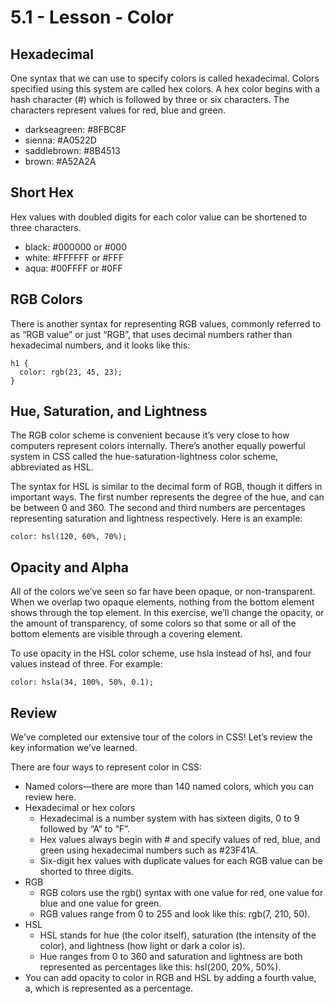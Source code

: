 # 5.1 - Lesson - Color

## Hexadecimal
One syntax that we can use to specify colors is called hexadecimal. Colors specified using this system are called hex colors. A hex color begins with a hash character (#) which is followed by three or six characters. The characters represent values for red, blue and green.

- darkseagreen: #8FBC8F
- sienna:       #A0522D
- saddlebrown:  #8B4513
- brown:        #A52A2A

## Short Hex
Hex values with doubled digits for each color value can be shortened to three characters.

- black:        #000000 or #000
- white:        #FFFFFF or #FFF
- aqua:         #00FFFF or #0FF

## RGB Colors
There is another syntax for representing RGB values, commonly referred to as “RGB value” or just “RGB”, that uses decimal numbers rather than hexadecimal numbers, and it looks like this:
```
h1 {
  color: rgb(23, 45, 23);
}
```

## Hue, Saturation, and Lightness
The RGB color scheme is convenient because it’s very close to how computers represent colors internally. There’s another equally powerful system in CSS called the hue-saturation-lightness color scheme, abbreviated as HSL.

The syntax for HSL is similar to the decimal form of RGB, though it differs in important ways. The first number represents the degree of the hue, and can be between 0 and 360. The second and third numbers are percentages representing saturation and lightness respectively. Here is an example:
```
color: hsl(120, 60%, 70%);
```

## Opacity and Alpha
All of the colors we’ve seen so far have been opaque, or non-transparent. When we overlap two opaque elements, nothing from the bottom element shows through the top element. In this exercise, we’ll change the opacity, or the amount of transparency, of some colors so that some or all of the bottom elements are visible through a covering element.

To use opacity in the HSL color scheme, use hsla instead of hsl, and four values instead of three. For example:
```
color: hsla(34, 100%, 50%, 0.1);
```

## Review
We’ve completed our extensive tour of the colors in CSS! Let’s review the key information we’ve learned.

There are four ways to represent color in CSS:

- Named colors—there are more than 140 named colors, which you can review here.
- Hexadecimal or hex colors
    - Hexadecimal is a number system with has sixteen digits, 0 to 9 followed by “A” to “F”.
    - Hex values always begin with # and specify values of red, blue, and green using hexadecimal numbers such as #23F41A.
    - Six-digit hex values with duplicate values for each RGB value can be shorted to three digits.
- RGB
    - RGB colors use the rgb() syntax with one value for red, one value for blue and one value for green.
    - RGB values range from 0 to 255 and look like this: rgb(7, 210, 50).
- HSL
    - HSL stands for hue (the color itself), saturation (the intensity of the color), and lightness (how light or dark a color is).
    - Hue ranges from 0 to 360 and saturation and lightness are both represented as percentages like this: hsl(200, 20%, 50%).
- You can add opacity to color in RGB and HSL by adding a fourth value, a, which is represented as a percentage.